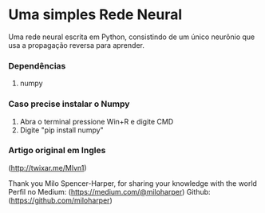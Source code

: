 # Uma simples Rede Neural
Uma rede neural escrita em Python, consistindo de um único neurônio que usa a propagação reversa para aprender.

### Dependências
1. numpy

### Caso precise instalar o Numpy

1. Abra o terminal pressione Win+R e digite CMD
2. Digite "pip install numpy"

### Artigo original em Ingles

(http://twixar.me/Mlvn1)

Thank you Milo Spencer-Harper, for sharing your knowledge with the world
Perfil no Medium: (https://medium.com/@miloharper)
Github: (https://github.com/miloharper)
